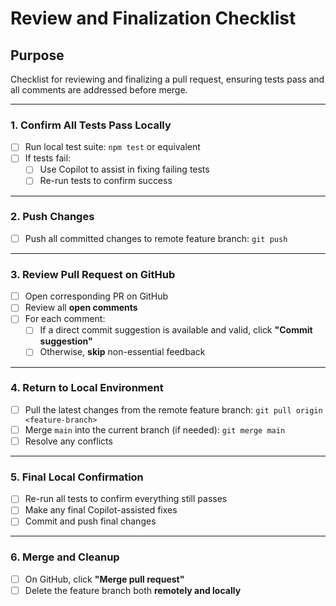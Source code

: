 # Review and Finalization Checklist

## Purpose

Checklist for reviewing and finalizing a pull request, ensuring tests pass and all comments are addressed before merge.

---

### 1. Confirm All Tests Pass Locally

- [ ] Run local test suite: `npm test` or equivalent
- [ ] If tests fail:
  - [ ] Use Copilot to assist in fixing failing tests
  - [ ] Re-run tests to confirm success

---

### 2. Push Changes

- [ ] Push all committed changes to remote feature branch: `git push`

---

### 3. Review Pull Request on GitHub

- [ ] Open corresponding PR on GitHub
- [ ] Review all **open comments**
- [ ] For each comment:
  - [ ] If a direct commit suggestion is available and valid, click **"Commit suggestion"**
  - [ ] Otherwise, **skip** non-essential feedback

---

### 4. Return to Local Environment

- [ ] Pull the latest changes from the remote feature branch: `git pull origin <feature-branch>`
- [ ] Merge `main` into the current branch (if needed): `git merge main`
- [ ] Resolve any conflicts

---

### 5. Final Local Confirmation

- [ ] Re-run all tests to confirm everything still passes
- [ ] Make any final Copilot-assisted fixes
- [ ] Commit and push final changes

---

### 6. Merge and Cleanup

- [ ] On GitHub, click **"Merge pull request"**
- [ ] Delete the feature branch both **remotely and locally**
